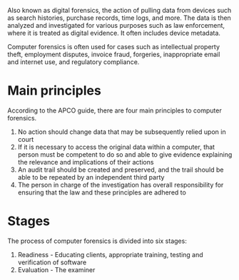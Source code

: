 Also known as digital forensics, the action of pulling data from devices such as search histories, purchase records, time logs, and more. The data is then analyzed and investigated for various purposes such as law enforcement, where it is treated as digital evidence. It often includes device metadata.

Computer forensics is often used for cases such as intellectual property theft, employment disputes, invoice fraud, forgeries, inappropriate email and internet use, and regulatory compliance.

# Main principles
According to the APCO guide, there are four main principles to computer forensics.
1. No action should change data that may be subsequently relied upon in court
2. If it is necessary to access the original data within a computer, that person must be competent to do so and able to give evidence explaining the relevance and implications of their actions
3. An audit trail should be created and preserved, and the trail should be able to be repeated by an independent third party
4. The person in charge of the investigation has overall responsibility for ensuring that the law and these principles are adhered to

# Stages
The process of computer forensics is divided into six stages:
1. Readiness - Educating clients, appropriate training, testing and verification of software
2. Evaluation - The examiner